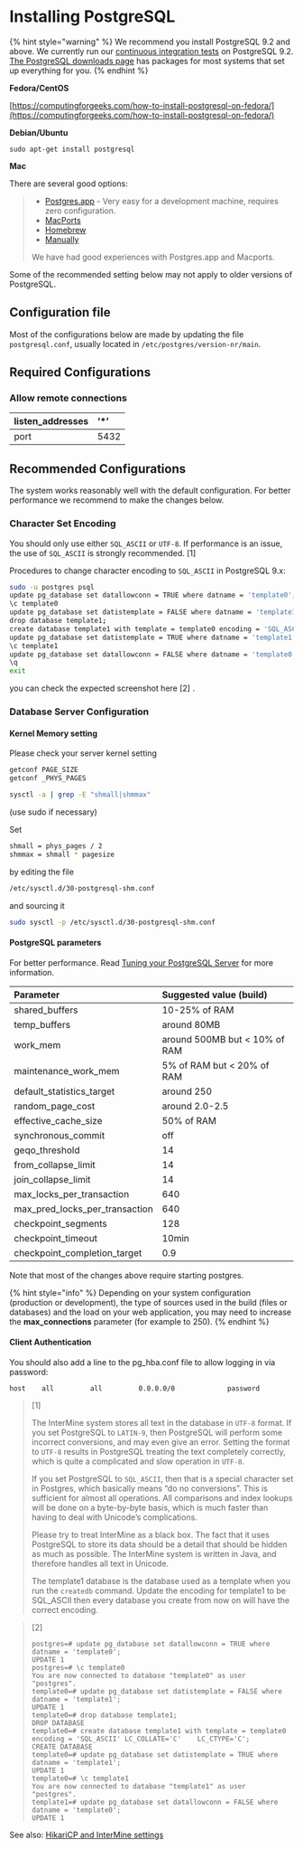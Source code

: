 # Installing PostgreSQL

{% hint style="warning" %}
We recommend you install PostgreSQL 9.2 and above. We currently run our [continuous integration tests](https://travis-ci.org/intermine/intermine) on PostgreSQL 9.2. [The PostgreSQL downloads page](http://www.postgresql.org/download) has packages for most systems that set up everything for you.
{% endhint %}

**Fedora/CentOS**

[https://computingforgeeks.com/how-to-install-postgresql-on-fedora/](https://computingforgeeks.com/how-to-install-postgresql-on-fedora/)

**Debian/Ubuntu**

`sudo apt-get install postgresql`

**Mac**

There are several good options:

> * [Postgres.app](http://postgresapp.com/) - Very easy for a development machine, requires zero configuration.
> * [MacPorts](https://github.com/codeforamerica/ohana-api/wiki/Installing-PostgreSQL-with-MacPorts-on-OS-X)
> * [Homebrew](https://gist.github.com/ibraheem4/ce5ccd3e4d7a65589ce84f2a3b7c23a3)
> * [Manually](http://www.postgresql.org/download/macosx)
>
> We have had good experiences with Postgres.app and Macports.

Some of the recommended setting below may not apply to older versions of PostgreSQL.

## Configuration file

Most of the configurations below are made by updating the file `postgresql.conf`, usually located in `/etc/postgres/version-nr/main`.

## Required Configurations

### Allow remote connections

| listen\_addresses | ‘\*’ |
| :--- | :--- |
| port | 5432 |

## Recommended Configurations

The system works reasonably well with the default configuration. For better performance we recommend to make the changes below.

### Character Set Encoding

You should only use either `SQL_ASCII` or `UTF-8`. If performance is an issue, the use of `SQL_ASCII` is strongly recommended. \[1\]

Procedures to change character encoding to `SQL_ASCII` in PostgreSQL 9.x:

```bash
sudo -u postgres psql
update pg_database set datallowconn = TRUE where datname = 'template0';
\c template0
update pg_database set datistemplate = FALSE where datname = 'template1';
drop database template1;
create database template1 with template = template0 encoding = 'SQL_ASCII' LC_COLLATE='C' LC_CTYPE='C';
update pg_database set datistemplate = TRUE where datname = 'template1';
\c template1
update pg_database set datallowconn = FALSE where datname = 'template0';
\q
exit
```

you can check the expected screenshot here \[2\] .

### Database Server Configuration

#### Kernel Memory setting

Please check your server kernel setting

```bash
getconf PAGE_SIZE
getconf _PHYS_PAGES

sysctl -a | grep -E "shmall|shmmax"
```

\(use sudo if necessary\)

Set

```bash
shmall = phys_pages / 2
shmmax = shmall * pagesize
```

by editing the file

```bash
/etc/sysctl.d/30-postgresql-shm.conf
```

and sourcing it

```bash
sudo sysctl -p /etc/sysctl.d/30-postgresql-shm.conf
```

#### PostgreSQL parameters

For better performance. Read [Tuning your PostgreSQL Server](http://wiki.postgresql.org/wiki/Tuning_Your_PostgreSQL_Server/) for more information.

| Parameter | Suggested value \(build\) |
| :--- | :--- |
| shared\_buffers | 10-25% of RAM |
| temp\_buffers | around 80MB |
| work\_mem | around 500MB but &lt; 10% of RAM |
| maintenance\_work\_mem | 5% of RAM but &lt; 20% of RAM |
| default\_statistics\_target | around 250 |
| random\_page\_cost | around 2.0-2.5 |
| effective\_cache\_size | 50% of RAM |
| synchronous\_commit | off |
| geqo\_threshold | 14 |
| from\_collapse\_limit | 14 |
| join\_collapse\_limit | 14 |
| max\_locks\_per\_transaction | 640 |
| max\_pred\_locks\_per\_transaction | 640 |
| checkpoint\_segments | 128 |
| checkpoint\_timeout | 10min |
| checkpoint\_completion\_target | 0.9 |

Note that most of the changes above require starting postgres.

{% hint style="info" %}
Depending on your system configuration \(production or development\), the type of sources used in the build \(files or databases\) and the load on your web application, you may need to increase the **max\_connections** parameter \(for example to 250\).
{% endhint %}

#### Client Authentication

You should also add a line to the pg\_hba.conf file to allow logging in via password:

```text
host    all         all         0.0.0.0/0             password
```

> \[1\] 
>
> The InterMine system stores all text in the database in `UTF-8` format. If you set PostgreSQL to `LATIN-9`, then PostgreSQL will perform some incorrect conversions, and may even give an error. Setting the format to `UTF-8` results in PostgreSQL treating the text completely correctly, which is quite a complicated and slow operation in `UTF-8`.
>
> If you set PostgreSQL to `SQL_ASCII`, then that is a special character set in Postgres, which basically means “do no conversions”. This is sufficient for almost all operations. All comparisons and index lookups will be done on a byte-by-byte basis, which is much faster than having to deal with Unicode’s complications.
>
> Please try to treat InterMine as a black box. The fact that it uses PostgreSQL to store its data should be a detail that should be hidden as much as possible. The InterMine system is written in Java, and therefore handles all text in Unicode.
>
> The template1 database is the database used as a template when you run the `createdb` command. Update the encoding for template1 to be SQL\_ASCII then every database you create from now on will have the correct encoding.

> \[2\]
>
>
>
> ```text
> postgres=# update pg_database set datallowconn = TRUE where datname = 'template0';
> UPDATE 1
> postgres=# \c template0
> You are now connected to database "template0" as user "postgres".
> template0=# update pg_database set datistemplate = FALSE where datname = 'template1';
> UPDATE 1
> template0=# drop database template1;
> DROP DATABASE
> template0=# create database template1 with template = template0 encoding = 'SQL_ASCII' LC_COLLATE='C'    LC_CTYPE='C';
> CREATE DATABASE
> template0=# update pg_database set datistemplate = TRUE where datname = 'template1';
> UPDATE 1
> template0=# \c template1
> You are now connected to database "template1" as user "postgres".
> template1=# update pg_database set datallowconn = FALSE where datname = 'template0';
> UPDATE 1
> ```

See also: [HikariCP and InterMine settings](hikari.md)

